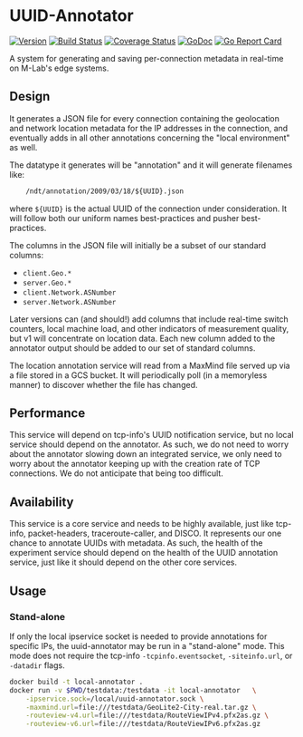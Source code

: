 # UUID-Annotator

[![Version](https://img.shields.io/github/tag/m-lab/uuid-annotator.svg)](https://github.com/m-lab/uuid-annotator/releases)  [![Build Status](https://travis-ci.com/m-lab/uuid-annotator.svg?branch=master)](https://travis-ci.com/m-lab/uuid-annotator)  [![Coverage Status](https://coveralls.io/repos/m-lab/uuid-annotator/badge.svg?branch=master)](https://coveralls.io/github/m-lab/uuid-annotator?branch=master)  [![GoDoc](https://godoc.org/github.com/m-lab/uuid-annotator?status.svg)](https://godoc.org/github.com/m-lab/uuid-annotator)  [![Go Report Card](https://goreportcard.com/badge/github.com/m-lab/uuid-annotator)](https://goreportcard.com/report/github.com/m-lab/uuid-annotator)

A system for generating and saving per-connection metadata in real-time on
M-Lab's edge systems.

## Design

It generates a JSON file for every connection containing the geolocation and
network location metadata for the IP addresses in the connection, and eventually
adds in all other annotations concerning the "local environment" as well.

The datatype it generates will be "annotation" and it will generate filenames
like:

```txt
    /ndt/annotation/2009/03/18/${UUID}.json
```

where `${UUID}` is the actual UUID of the connection under consideration. It will follow both our uniform names best-practices and pusher best-practices.

The columns in the JSON file will initially be a subset of our standard columns:

- `client.Geo.*`
- `server.Geo.*`
- `client.Network.ASNumber`
- `server.Network.ASNumber`

Later versions can (and should!) add columns that include real-time switch
counters, local machine load, and other indicators of measurement quality,
but v1 will concentrate on location data. Each new column added to the
annotator output should be added to our set of standard columns.

The location annotation service will read from a MaxMind file served up via a
file stored in a GCS bucket. It will periodically poll (in a memoryless manner)
to discover whether the file has changed.

## Performance

This service will depend on tcp-info's UUID notification service, but no
local service should depend on the annotator. As such, we do not need to
worry about the annotator slowing down an integrated service, we only need to
worry about the annotator keeping up with the creation rate of TCP
connections. We do not anticipate that being too difficult.

## Availability

This service is a core service and needs to be highly available, just like
tcp-info, packet-headers, traceroute-caller, and DISCO. It represents our one
chance to annotate UUIDs with metadata. As such, the health of the experiment
service should depend on the health of the UUID annotation service, just like it
should depend on the other core services.

## Usage

### Stand-alone

If only the local ipservice socket is needed to provide annotations for specific
IPs, the uuid-annotator may be run in a "stand-alone" mode. This mode does not
require the tcp-info `-tcpinfo.eventsocket`, `-siteinfo.url`, or `-datadir`
flags.

```sh
docker build -t local-annotator .
docker run -v $PWD/testdata:/testdata -it local-annotator   \
    -ipservice.sock=/local/uuid-annotator.sock \
    -maxmind.url=file:///testdata/GeoLite2-City-real.tar.gz \
    -routeview-v4.url=file:///testdata/RouteViewIPv4.pfx2as.gz \
    -routeview-v6.url=file:///testdata/RouteViewIPv6.pfx2as.gz
```
